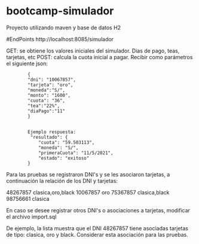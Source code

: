 # bootcamp-simulador
Proyecto utilizando maven y base de datos H2

#EndPoints
 http://localhost:8085/simulador
 
 GET: se obtiene los valores iniciales del simulador. Dias de pago, teas, tarjetas, etc
 POST: calcula la cuota inicial a pagar. Recibir como parámetros el siguiente json:
 
			{
			"dni": "10067857",
			"tarjeta": "oro",
			"moneda":"S/",
			"monto": "1600",
			"cuota": "36",
			"tea":"22%",
			"diaPago":"11"
			}
			
			
			Ejemplo respuesta:
			 "resultado": {
				"cuota": "59.503113",
				"moneda": "S/",
				"primeraCuota": "11/5/2021",
				"estado": "exitoso"
			}
			
			

Para las pruebas se registraron DNI's y se les asociaron tarjetas, a continuación la relación de los DNI y tarjetas:	

48267857 clasica,oro,black
10067857 oro
75367857 clasica,black
98756661 clasica	

En caso se desee registrar otros DNI's o asociaciones a tarjetas, modificar el archivo import.sql

De ejemplo, la lista muestra que el DNI 48267857 tiene asociadas tarjetas de tipo: clasica, oro y black. Considerar esta asociación para las pruebas.